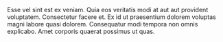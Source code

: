 Esse vel sint est ex veniam. Quia eos veritatis modi at aut aut provident voluptatem. Consectetur facere et. Ex id ut praesentium dolorem voluptas magni labore quasi dolorem. Consequatur modi tempora non omnis explicabo. Amet corporis quaerat possimus ut quas.